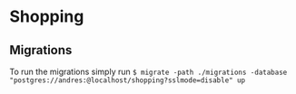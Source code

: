 # Shopping

## Migrations

To run the migrations simply run `$ migrate -path ./migrations -database "postgres://andres:@localhost/shopping?sslmode=disable" up`